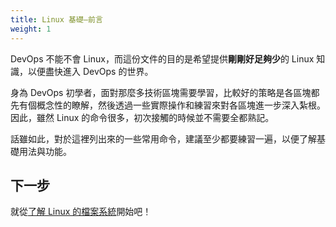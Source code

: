 ```yaml
---
title: Linux 基礎—前言
weight: 1
---
```


DevOps 不能不會 Linux，而這份文件的目的是希望提供**剛剛好足夠少**的 Linux 知識，以便盡快進入 DevOps 的世界。

身為 DevOps 初學者，面對那麼多技術區塊需要學習，比較好的策略是各區塊都先有個概念性的瞭解，然後透過一些實際操作和練習來對各區塊進一步深入紮根。因此，雖然 Linux 的命令很多，初次接觸的時候並不需要全都熟記。

話雖如此，對於這裡列出來的一些常用命令，建議至少都要練習一遍，以便了解基礎用法與功能。

## 下一步

就從[了解 Linux 的檔案系統](file-system.md)開始吧！